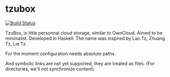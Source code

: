 # tzubox

[![Build Status](https://travis-ci.org/githubuser/tzubox.png)](https://travis-ci.org/githubuser/tzubox)

TzuBox, is little personnal cloud storage, similar to OwnCloud. Aimed to be minimalist. Developed in Haskell. The name was inspired by Lao Tz, Zhuang Tz, Lie Tz.

For the moment configuration needs absolute paths.

And symbolic links are not yet supported, they are treated as files.
(For directories, we'll not synchronize content).



